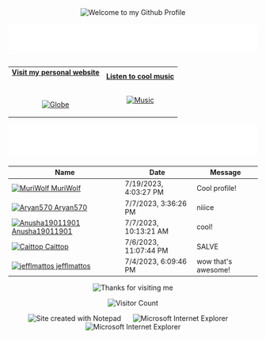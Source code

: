 <!-- "Hero" Header -->
<div align="center">
  <img src="https://github.com/BrunnerLivio/brunnerlivio/blob/master/images/welcome.png?raw=true" style="max-width: 100%;" alt="Welcome to my Github Profile" />
  <br />
  <br />
  <img height="50" alt="My Name is Livio and I like Node.js" src="images/personal_note.svg" />
  <br />
  <br />

</div>

<!-- Social -->
<table width="100%" align="center">
<tr>
<td align="center">
<a href="https://brunnerliv.io">
<strong>Visit my personal website </strong>
<br />
<br />
<br />

<p>

<img alt="Globe" height="80" src="images/globe.gif">
</a>
</p>

</td>


<td align="center">
<a href="https://www.youtube.com/watch?v=3YxaaGgTQYM&ab_channel=EvanescenceVEVO">
<strong>Listen to cool music</strong>
<br />
<br />


<p>
<img height="100" alt="Music" src="images/music.gif"> 
</a>
</p>

</td>
</tr>
</table>

<div align="center">
<a href="https://github.com/BrunnerLivio/brunnerlivio/issues/62#issuecomment-new"><img src="images/guestbook.svg"></a> 
</div>

<!-- Guestbook -->
| Name | Date | Message |
|---|---|---|
| <a href="https://github.com/MuriWolf"><img width="24" src="https://avatars.githubusercontent.com/u/83728277?s=24&u=5e3caa75ed6ce90a286e220425fb7637ff9d9335&v=4" alt="MuriWolf" /> MuriWolf</a> |7/19/2023, 4:03:27 PM|Cool profile!|
| <a href="https://github.com/Aryan570"><img width="24" src="https://avatars.githubusercontent.com/u/91080682?s=24&u=4135539c9b1740031bff2ddebd4d27e4e51144ab&v=4" alt="Aryan570" /> Aryan570</a> |7/7/2023, 3:36:26 PM|niiice|
| <a href="https://github.com/Anusha19011901"><img width="24" src="https://avatars.githubusercontent.com/u/75386520?s=24&v=4" alt="Anusha19011901" /> Anusha19011901</a> |7/7/2023, 10:13:21 AM|cool!|
| <a href="https://github.com/Caittop"><img width="24" src="https://avatars.githubusercontent.com/u/138629714?s=24&u=30b64e622eb812080552d6d1644445a81696c495&v=4" alt="Caittop" /> Caittop</a> |7/6/2023, 11:07:44 PM|SALVE|
| <a href="https://github.com/jefflmattos"><img width="24" src="https://avatars.githubusercontent.com/u/103447498?s=24&u=0b2749a01404c5c4bc6e693103a450fcf68b194a&v=4" alt="jefflmattos" /> jefflmattos</a> |7/4/2023, 6:09:46 PM|wow that's awesome!|
<!-- /Guestbook -->

<!-- Footer -->

<div align="center">

<img height="120" alt="Thanks for visiting me" width="100%" src="https://raw.githubusercontent.com/BrunnerLivio/brunnerlivio/master/images/marquee.svg" />
<br />

![Visitor Count](https://profile-counter.glitch.me/brunnerlivio/count.svg)


<img src="https://raw.githubusercontent.com/BrunnerLivio/brunnerlivio/master/images/notepad.gif" alt="Site created with Notepad" height="30" />
<!-- "margin-right: whatever;" -->
<span>&nbsp;&nbsp;&nbsp;&nbsp;</span>  
<img src="https://raw.githubusercontent.com/BrunnerLivio/brunnerlivio/master/images/ie_logo.gif" alt="Microsoft Internet Explorer" />
<span>&nbsp;&nbsp;&nbsp;&nbsp;</span>  
<img src="https://raw.githubusercontent.com/BrunnerLivio/brunnerlivio/master/images/noframes.gif" alt="Microsoft Internet Explorer" />

</div>
